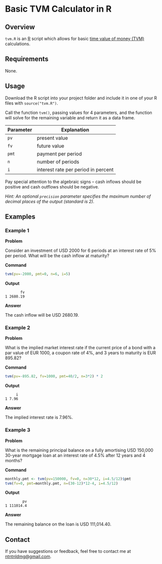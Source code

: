# Basic TVM Calculator in R

## Overview

`tvm.R` is an [R](https://www.r-project.org/) script which allows for basic [time value of money (TVM)](https://www.investopedia.com/terms/t/timevalueofmoney.asp) calculations.

## Requirements

None.

## Usage

Download the R script into your project folder and include it in one of your R files with `source("tvm.R")`.

Call the function `tvm()`, passing values for 4 parameters, and the function will solve for the remaining variable and return it as a data frame.

| Parameter | Explanation |
| --- | --- |
| `pv` | present value |
| `fv` | future value |
| `pmt` | payment per period |
| `n` | number of periods |
| `i` | interest rate per period in percent |

Pay special attention to the algebraic signs – cash inflows should be positive and cash outflows should be negative.

*Hint: An optional `precision` parameter specifies the maximum number of decimal places of the output (standard is 2).*

## Examples

### Example 1

**Problem**

Consider an investment of USD 2000 for 6 periods at an interest rate of 5% per period. What will be the cash inflow at maturity?

**Command**

```r
tvm(pv=-2000, pmt=0, n=6, i=5)
```

**Output**

```
       fv
1 2680.19
```

**Answer**

The cash inflow will be USD 2680.19.

### Example 2

**Problem**

What is the implied market interest rate if the current price of a bond with a par value of EUR 1000, a coupon rate of 4%, and 3 years to maturity is EUR 895.82?

**Command**

```r
tvm(pv=-895.82, fv=1000, pmt=40/2, n=3*2) * 2
```

**Output**

```
     i
1 7.96
```

**Answer**

The implied interest rate is 7.96%.

### Example 3

**Problem**

What is the remaining principal balance on a fully amortising USD 150,000 30-year mortgage loan at an interest rate of 4.5% after 12 years and 4 months?

**Command**

```r
monthly.pmt <- tvm(pv=150000, fv=0, n=30*12, i=4.5/12)$pmt
tvm(fv=0, pmt=monthly.pmt, n=(30-12)*12-4, i=4.5/12)
```

**Output**

```
        pv
1 111014.4
```

**Answer**

The remaining balance on the loan is USD 111,014.40.

## Contact

If you have suggestions or feedback, feel free to contact me at <ntntnldmg@gmail.com>.
